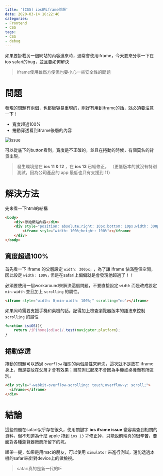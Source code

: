 ```yaml
---
title: '[CSS] ios的iframe問題'
date: 2020-03-14 16:22:46
categories:
- Frontend
- CSS
tags:
- CSS
- debug
---
```


如果要掛載另一個網站的內容進來時，通常會使用iframe，今天要來分享一下在ios safari的bug，並且要如何解決

> iframe使用雖然方便但也要小心一些安全性的問題

<!-- more -->

# 問題

發現的問題有兩個，也都蠻容易重現的，剛好有用到iframe的話，就必須要注意一下！

* 寬度超過100%
* 捲動穿透看到iframe後層的內容

![issue](issue.gif)

可以從底下的button看到，寬度是不正確的，並且在捲動的時候，有個莫名的背景出現。

>  發生環境是在 **ios 11 & 12** ，在 **ios 13** 已經修正。
> （更低版本的就沒有特別測試，因為公司產品的 app 最低也只有支援到 11）

# 解決方法

先來看一下html的結構

```html
<body>
	<div>原始網站內容</div>
	<div style="position: absolute;right: 10px;bottom: 10px;width: 300px;max-width: 100%;">
		<iframe style="width: 100%;height: 100%"></iframe>
	</div>
</body>
```

## 寬度超過100%

首先看一下 iframe 的父層設定 `width: 300px;` ，為了讓 iframe 佔滿整個空間，因此設定 `width: 100%;` 但是在safari上偏偏就是會發現他超過了！！

必須要使用一個workaround來解決這個問題，不要直接設定 `width` 而是改成設定 `min-width` 並且加上 `scrolling` 的屬性。

```html
<iframe style="width: 0;min-width: 100%;" scrolling="no"></iframe>
```

如果同時需要支援手機和桌機的話，記得加上檢查瀏覽器版本的語法來控制 `scrolling` 的屬性

```javascript
function isiOS(){
	return /iP(hone|od|ad)/.test(navigator.platform);
}
```

## 捲動穿透

捲動的問題可以透過 `overflow` 相關的兩個屬性來解決，這次就不是放在 iframe 身上，而是要放在父層才會有效果；目前測試起來不會因為手機或桌機而有所區別。

```html
<div style="-webkit-overflow-scrolling: touch;overflow-y: scroll;">
  <iframe></iframe>
</div>
```

# 結論

這些問題在safari似乎存在很久，使用關鍵字 **ios iframe issue** 蠻容易查到相關的資料，但不知道為什麼 apple 拖到 `ios 13` 才修正掉，只能說前端真的很辛苦，要面對各種瀏覽器廠商所留下的坑。

順帶一提，如果是用mac的朋友，可以使用 `simulator` 來進行測試，還能透過本機的safari來針對device上的做檢視。

> safari真的是新一代的IE

